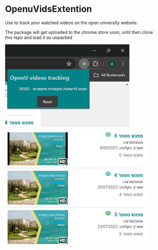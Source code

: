 # OpenuVidsExtention



Use to track your watched videos on the open university website.

The package will get uploaded to the chrome store soon, until then clone this repo and load it as unpacked


![alt text](https://github.com/D0rSegal/OpenuVidsExtention/blob/master/screen_shot1.png?raw=true)

![alt text](https://github.com/D0rSegal/OpenuVidsExtention/blob/master/screen_shot2.png?raw=true)
